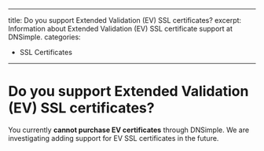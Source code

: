
---
title: Do you support Extended Validation (EV) SSL certificates?
excerpt: Information about Extended Validation (EV) SSL certificate support at DNSimple.
categories:
- SSL Certificates
---

# Do you support Extended Validation (EV) SSL certificates?

You currently **cannot purchase EV certificates** through DNSimple. We are investigating adding support for EV SSL certificates in the future.

